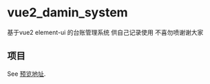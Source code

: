 # vue2_damin_system
 基于vue2 element-ui 的台账管理系统 供自己记录使用 不喜勿喷谢谢大家
##  项目
See [预览地址](http://wuguosong.top:8080/demo/#).
